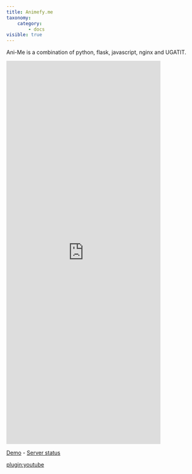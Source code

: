 ```yaml
---
title: Animefy.me
taxonomy:
    category:
        - docs
visible: true
---
```


Ani-Me is a combination of python, flask, javascript, nginx and UGATIT.

<iframe src="https://animefy.me/" height="1000" width="80%" frameborder="0"></iframe>

[Demo](https://anime.ohrly.net/) - 
[Server status](https://ohrly.net/)

[plugin:youtube](https://www.youtube.com/watch?v=drXbuz6Jc1Y)